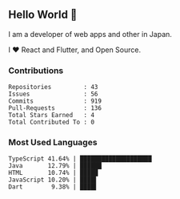 ## Hello World 👋

I am a developer of web apps and other in Japan.

I ❤️ React and Flutter, and Open Source.

### Contributions

    Repositories         : 43
    Issues               : 56
    Commits              : 919
    Pull-Requests        : 136
    Total Stars Earned   : 4
    Total Contributed To : 0

### Most Used Languages

    TypeScript 41.64% | ████████████████████
    Java       12.79% | ██████
    HTML       10.74% | █████
    JavaScript 10.20% | ████▌
    Dart        9.38% | ████▌
